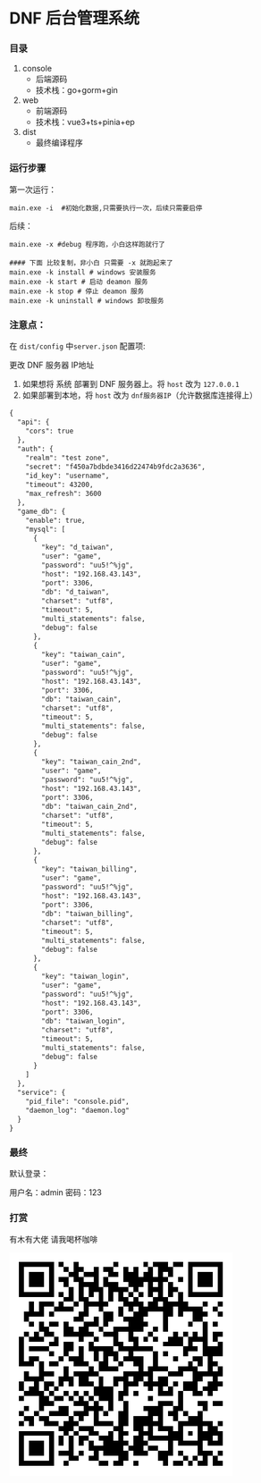 # DNF 后台管理系统

### 目录

1. console 
   - 后端源码
   - 技术栈：go+gorm+gin
2. web
   - 前端源码
   - 技术栈：vue3+ts+pinia+ep
3. dist
   - 最终编译程序

### 运行步骤

第一次运行：

```shell
main.exe -i  #初始化数据,只需要执行一次，后续只需要启停
```



后续：

```shell
main.exe -x #debug 程序跑，小白这样跑就行了

#### 下面 比较复制，非小白 只需要 -x 就跑起来了
main.exe -k install # windows 安装服务
main.exe -k start # 启动 deamon 服务
main.exe -k stop # 停止 deamon 服务
main.exe -k uninstall # windows 卸妆服务
```



### 注意点：

在 `dist/config` 中`server.json` 配置项:

更改 DNF 服务器 IP地址

1.  如果想将 系统 部署到 DNF 服务器上。将 `host` 改为 `127.0.0.1`
2. 如果部署到本地，将 `host` 改为 `dnf服务器IP`（允许数据库连接得上）



```shell
{
  "api": {
    "cors": true
  },
  "auth": {
    "realm": "test zone",
    "secret": "f450a7bdbde3416d22474b9fdc2a3636",
    "id_key": "username",
    "timeout": 43200,
    "max_refresh": 3600
  },
  "game_db": {
    "enable": true,
    "mysql": [
      {
        "key": "d_taiwan",
        "user": "game",
        "password": "uu5!^%jg",
        "host": "192.168.43.143",
        "port": 3306,
        "db": "d_taiwan",
        "charset": "utf8",
        "timeout": 5,
        "multi_statements": false,
        "debug": false
      },
      {
        "key": "taiwan_cain",
        "user": "game",
        "password": "uu5!^%jg",
        "host": "192.168.43.143",
        "port": 3306,
        "db": "taiwan_cain",
        "charset": "utf8",
        "timeout": 5,
        "multi_statements": false,
        "debug": false
      },
      {
        "key": "taiwan_cain_2nd",
        "user": "game",
        "password": "uu5!^%jg",
        "host": "192.168.43.143",
        "port": 3306,
        "db": "taiwan_cain_2nd",
        "charset": "utf8",
        "timeout": 5,
        "multi_statements": false,
        "debug": false
      },
      {
        "key": "taiwan_billing",
        "user": "game",
        "password": "uu5!^%jg",
        "host": "192.168.43.143",
        "port": 3306,
        "db": "taiwan_billing",
        "charset": "utf8",
        "timeout": 5,
        "multi_statements": false,
        "debug": false
      },
      {
        "key": "taiwan_login",
        "user": "game",
        "password": "uu5!^%jg",
        "host": "192.168.43.143",
        "port": 3306,
        "db": "taiwan_login",
        "charset": "utf8",
        "timeout": 5,
        "multi_statements": false,
        "debug": false
      }
    ]
  },
  "service": {
    "pid_file": "console.pid",
    "daemon_log": "daemon.log"
  }
}
```



### 最终

默认登录：

用户名：admin
密码：123



### 打赏

有木有大佬 请我喝杯咖啡

![](./wxp.png)
